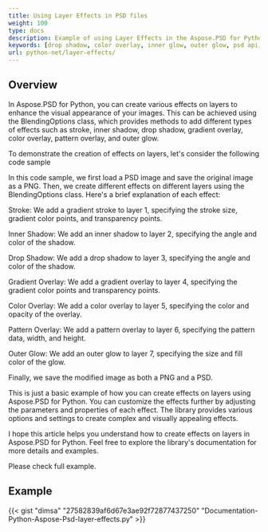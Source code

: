 ```yaml
---
title: Using Layer Effects in PSD files
weight: 100
type: docs
description: Example of using Layer Effects in the Aspose.PSD for Python
keywords: [drop shadow, color overlay, inner glow, outer glow, psd api, python, code sample]
url: python-net/layer-effects/
---
```


## **Overview**
In Aspose.PSD for Python, you can create various effects on layers to enhance the visual appearance of your images. This can be achieved using the BlendingOptions class, which provides methods to add different types of effects such as stroke, inner shadow, drop shadow, gradient overlay, color overlay, pattern overlay, and outer glow.

To demonstrate the creation of effects on layers, let's consider the following code sample

In this code sample, we first load a PSD image and save the original image as a PNG. Then, we create different effects on different layers using the BlendingOptions class. Here's a brief explanation of each effect:

Stroke: We add a gradient stroke to layer 1, specifying the stroke size, gradient color points, and transparency points.

Inner Shadow: We add an inner shadow to layer 2, specifying the angle and color of the shadow.

Drop Shadow: We add a drop shadow to layer 3, specifying the angle and color of the shadow.

Gradient Overlay: We add a gradient overlay to layer 4, specifying the gradient color points and transparency points.

Color Overlay: We add a color overlay to layer 5, specifying the color and opacity of the overlay.

Pattern Overlay: We add a pattern overlay to layer 6, specifying the pattern data, width, and height.

Outer Glow: We add an outer glow to layer 7, specifying the size and fill color of the glow.

Finally, we save the modified image as both a PNG and a PSD.

This is just a basic example of how you can create effects on layers using Aspose.PSD for Python. You can customize the effects further by adjusting the parameters and properties of each effect. The library provides various options and settings to create complex and visually appealing effects.

I hope this article helps you understand how to create effects on layers in Aspose.PSD for Python. Feel free to explore the library's documentation for more details and examples.

Please check full example.

## **Example**
{{< gist "dimsa" "27582839af6d67e3ae92f72877437250" "Documentation-Python-Aspose-Psd-layer-effects.py" >}}